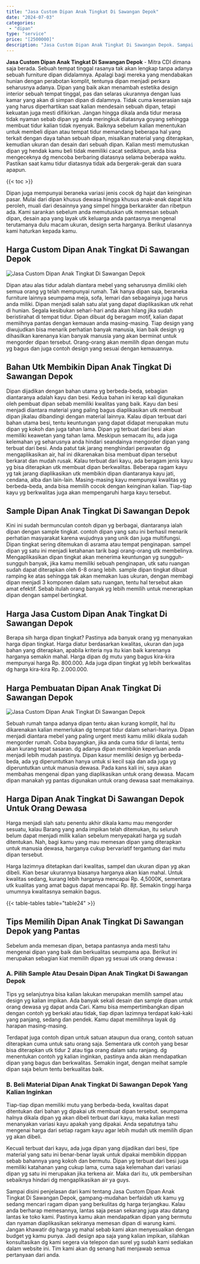 ```yaml
---
title: "Jasa Custom Dipan Anak Tingkat Di Sawangan Depok"
date: "2024-07-03"
categories:
 - "dipan"
type: "service"
price: "[2500000]"
description: "Jasa Custom Dipan Anak Tingkat Di Sawangan Depok. Sampai disini penjelasan dari kami tentang Jasa Custom Dipan Anak Tingkat Di Sawangan Depok, gampang-mudaha..."
---
```


**Jasa Custom Dipan Anak Tingkat Di Sawangan Depok** - Mitra CDI dimana saja berada. Sebuah tempat tinggal rasanya tak akan lengkap tanpa adanya sebuah furniture dipan didalamnya. Apalagi bagi mereka yang mendabakan hunian dengan perabotan komplit, tentunya dipan menjadi perkara seharusnya adanya. Dipan yang baik akan menambah estetika design interior sebuah tempat tinggal, pas dan selaras ukurannya dengan luas kamar yang akan di simpan dipan di dalamnya. Tidak cuma keserasian saja yang harus diperhartikan saat kalian mendesain sebuah dipan, tetapi kekuatan juga mesti difikirkan. Jangan hingga dikala anda tidur merasa tidak nyaman sebab dipan yg anda meringkuk diatasnya goyang sehingga membuat tidur kalian tidak nyenyak. Baiknya sebelum kalian menentukan untuk membeli dipan atau tempat tidur memandang beberapa hal yang terkait dengan daya tahan sebuah dipan, misalkan material yang diterapkan, kemudian ukuran dan desain dari sebuah dipan. Kalian mesti memutuskan dipan yg hendak kamu beli tidak memiliki cacat sedikitpun, anda bisa mengeceknya dg mencoba berbaring diatasnya selama beberapa waktu. Pastikan saat kamu tidur diatasnya tidak ada bergerak-gerak dan suara apapun.

{{< toc >}}

Dipan juga mempunyai beraneka variasi jenis cocok dg hajat dan keinginan pasar. Mulai dari dipan khusus dewasa hingga khusus anak-anak dapat kita peroleh, muali dari desainnya yang simpel hingga berkarakter dan ribetpun ada. Kami sarankan sebelum anda memutuskan utk memesan sebuah dipan, desain apa yang layak utk keluarga anda pantasnya mengenal terutamanya dulu macam ukuran, design serta harganya. Berikut ulasannya kami haturkan kepada kamu.

## Harga Custom Dipan Anak Tingkat Di Sawangan Depok

![Jasa Custom Dipan Anak Tingkat Di Sawangan Depok](/images/mebel/dipan-anak-005-1.jpg)

Dipan atau alas tidur adalah diantara mebel yang seharusnya dimiliki oleh semua orang yg telah mempunyai rumah. Tak hanya dipan saja, beraneka furniture lainnya seumpama meja, sofa, lemari dan sebagainya juga harus anda miliki. Dipan menjadi salah satu alat yang dapat diaplikasikan utk rehat di hunian. Segala kesibukan sehari-hari anda akan hilang jika sudah beristirahat di tempat tidur. Dipan dibuat dg beragam motif, kalian dapat memiihnya pantas dengan kemauan anda masing-masing. Tiap design yang diwujudkan bisa menarik perhatian banyak manusia, kian baik design yg dihasilkan karenanya kian banyak manusia yang akan berminat untuk mengorder dipan tersebut. Orang-orang akan memilih dipan dengan mutu yg bagus dan juga contoh design yang sesuai dengan kemauannya.

## Bahan Utk Membikin Dipan Anak Tingkat Di Sawangan Depok

Dipan dijadikan dengan bahan utama yg berbeda-beda, sebagian diantaranya adalah kayu dan besi. Kedua bahan ini kerap kali digunakan oleh pembuat dipan sebab memiliki kwalitas yang baik. Kayu dan besi menjadi diantara material yang paling bagus diaplikasikan utk membuat dipan jikalau dibandingi dengan material lainnya. Kalau dipan terbuat dari bahan utama besi, tentu keuntungan yang dapat didapat merupakan mutu dipan yg kokoh dan juga tahan lama. Dipan yg terbuat dari besi akan memiliki keawetan yang tahan lama. Meskipun semacam itu, ada juga kelemahan yg seharusnya anda hindari seandainya mengorder dipan yang terbuat dari besi. Anda patut tak jarang menghindari perawatan dg mengaplikasikan air, hal ini dikarenakan bisa membuat dipan tersebut berkarat dan mudah rusak. Kalau terbuat dari kayu, ada beragam jenis kayu yg bisa diterapkan utk membuat dipan berkwalitas. Beberapa ragam kayu yg tak jarang diaplikasikan utk membikin dipan diantaranya kayu jati, cendana, alba dan lain-lain. Masing-masing kayu mempunyai kwalitas yg berbeda-beda, anda bisa memilih cocok dengan keinginan kalian. Tiap-tiap kayu yg berkwalitas juga akan mempengaruhi harga kayu tersebut.

## Sample Dipan Anak Tingkat Di Sawangan Depok

Kini ini sudah bermunculan contoh dipan yg berbagai, diantaranya ialah dipan dengan sample tingkat. contoh dipan yang satu ini berhasil menarik perhatian masyarakat karena wujudnya yang unik dan juga multifungsi. Dipan tingkat sering ditemukan di asrama atau tempat penginapan. sampel dipan yg satu ini menjadi ketahanan tarik bagi orang-orang utk membelinya. Mengaplikasikan dipan tingkat akan menerima keuntungan yg sungguh-sungguh banyak, jika kamu memiliki sebuah penginapan, utk satu ruangan sudah dapat diterapkan oleh 6-8 orang lebih. sample dipan tingkat dibuat ramping ke atas sehingga tak akan memakan luas ukuran, dengan membagi dipan menjadi 3 komponen dalam satu ruangan, tentu hal tersebut akan amat efektif. Sebab itulah orang banyak yg lebih memilih untuk menerapkan dipan dengan sampel bertingkat.

## Harga Jasa Custom Dipan Anak Tingkat Di Sawangan Depok

Berapa sih harga dipan tingkat? Pastinya ada banyak orang yg menanyakan harga dipan tingkat. Harga diatur berdasarkan kwalitas, ukuran dan juga bahan yang diterapkan, apabila kriteria nya itu kian baik karenanya harganya semakin mahal. Harga dipan dg mutu yang bagus kira-kira mempunyai harga Rp. 800.000. Ada juga dipan tingkat yg lebih berkwalitas dg harga kira-kira Rp. 2.000.000.

## Harga Pembuatan Dipan Anak Tingkat Di Sawangan Depok

![Jasa Custom Dipan Anak Tingkat Di Sawangan Depok](/images/mebel/dipan-dewasa-004.jpg)

Sebuah rumah tanpa adanya dipan tentu akan kurang komplit, hal itu dikarenakan kalian memerlukan dg tempat tidur dalam sehari-harinya. Dipan menjadi diantara mebel yang paling urgent mesti kamu miliki dikala sudah mengorder rumah. Coba bayangkan, jika anda cuma tidur di lantai, tentu akan kurang tepat sasaran. dg adanya dipan membikin keperluan anda menjadi lebih mudah pastinya. Dipan kasur memiliki design yg berbeda-beda, ada yg diperuntutkan hanya untuk si kecil saja dan ada juga yg diperuntutkan untuk manusia dewasa. Pada kans kali ini, saya akan membahas mengenai dipan yang diaplikasikan untuk orang dewasa. Macam dipan manakah yg pantas digunakan untuk orang dewasa saat memakainya.

## Harga Dipan Anak Tingkat Di Sawangan Depok Untuk Orang Dewasa

Harga menjadi slah satu penentu akhir dikala kamu mau mengorder sesuatu, kalau Barang yang anda impikan telah ditemukan, itu seluruh belum dapat menjadi milik kalian sebelum menyepakati harga yg sudah ditentukan. Nah, bagi kamu yang mau memesan dipan yang diterapkan untuk manusia dewasa, harganya cukup bervariatif tergantung dari mutu dipan tersebut.

Harga lazimnya ditetapkan dari kwalitas, sampel dan ukuran dipan yg akan dibeli. Kian besar ukurannya biasanya harganya akan kian mahal. Untuk kwalitas sedang, kurang lebih harganya mencapai Rp. 4,5000K, sementara utk kualitas yang amat bagus dapat mencapai Rp. 8jt. Semakin tinggi harga umumnya kwalitasnya semakin bagus.

{{< table-tables table="table24" >}}

## Tips Memilih Dipan Anak Tingkat Di Sawangan Depok yang Pantas

Sebelum anda memesan dipan, betapa pantasnya anda mesti tahu mengenai dipan yang baik dan berkualitas seumpama apa. Berikut ini merupakan sebagian kiat memilih dipan yg sesuai utk orang dewasa :

### A. Pilih Sample Atau Desain Dipan Anak Tingkat Di Sawangan Depok

Tips yg selanjutnya bisa kalian lakukan merupakan memilih sampel atau design yg kalian impikan. Ada banyak sekali desain dan sample dipan untuk orang dewasa yg dapat anda Cari. Kamu bisa mempertimbangkan dipan dengan contoh yg berkaki atau tidak, tiap dipan lazimnya terdapat kaki-kaki yang panjang, sedang dan pendek. Kamu dapat memilihnya layak dg harapan masing-masing.

Terdapat juga contoh dipan untuk satuan ataupun dua orang, contoh satuan diterapkan cuma untuk satu orang saja. Sementara utk contoh yang besar bisa diterapkan utk tidur 2 atau tiga orang dalam satu ranjang. dg menentukan contoh yg kalian inginkan, pastinya anda akan mendapatkan dipan yang bagus dan berkwalitas. Semakin ingat, dengan meihat sample dipan saja belum tentu berkualitas baik.

### B. Beli Material Dipan Anak Tingkat Di Sawangan Depok Yang Kalian Inginkan

Tiap-tiap dipan memiliki mutu yang berbeda-beda, kwalitas dapat ditentukan dari bahan yg dipakai utk membuat dipan tersebut. seumpama halnya dikala dipan yg akan dibeli terbuat dari kayu, maka kalian mesti menanyakan variasi kayu apakah yang dipakai. Anda sepatutnya tahu mengenai harga dari setiap ragam kayu agar lebih mudah utk memilih dipan yg akan dibeli.

Kecuali terbuat dari kayu, ada juga dipan yang dijadikan dari besi, tipe material yang satu ini benar-benar layak untuk dipakai membikin dipppan sebab bahannya yang kokoh dan bermutu. Dipan yg terbuat dari besi juga memiliki katahanan yang cukup lama, cuma saja kelemahan dari variasi dipan yg satu ini merupakan jika terkena air. Maka dari itu, utk pembersihan sebaiknya hindari dg mengaplikasikan air ya guys.

Sampai disini penjelasan dari kami tentang Jasa Custom Dipan Anak Tingkat Di Sawangan Depok, gampang-mudahan berfaidah utk kamu yg sedang mencari ragam dipan yang berkulitas dg harga terjangkau. Kalau anda berharap memesannya, lantas saja pesan sekarang juga atau datang lantas ke toko kami. Pastinya kamu akan mendapatkan dipan yang bermutu dan nyaman diaplikasikan sekiranya memesan dipan di warung kami. Jangan khawatir dg harga yg mahal sebab kami akan menyesuaikan dengan budget yg kamu punya. Jadi design apa saja yang kalian impikan, silahkan konsultasikan dg kami segera via telepon dan surel yg sudah kami sediakan dalam website ini. Tim kami akan dg senang hati menjawab semua pertanyaan dari anda.
